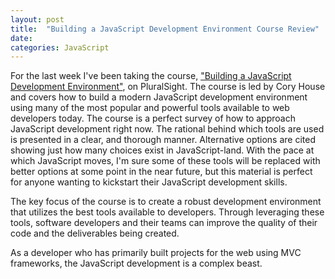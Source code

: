 ```yaml
---
layout: post
title:  "Building a JavaScript Development Environment Course Review"
date: 
categories: JavaScript
---
```


For the last week I've been taking the course, ["Building a JavaScript Development Environment"][bjde], on PluralSight. The course is led by Cory House and covers how to build a modern JavaScript development environment using many of the most popular and powerful tools available to web developers today. The course is a perfect survey of how to approach JavaScript development right now. The rational behind which tools are used is presented in a clear, and thorough manner. Alternative options are cited showing just how many choices exist in JavaScript-land. With the pace at which JavaScript moves, I'm sure some of these tools will be replaced with better options at some point in the near future, but this material is perfect for anyone wanting to kickstart their JavaScript development skills.

The key focus of the course is to create a robust development environment that utilizes the best tools available to developers. Through leveraging these tools, software developers and their teams can improve the quality of their code and the deliverables being created.


As a developer who has primarily built projects for the web using MVC frameworks, the JavaScript development is a complex beast. 

[bjde]: https://app.pluralsight.com/library/courses/javascript-development-environment/table-of-contents